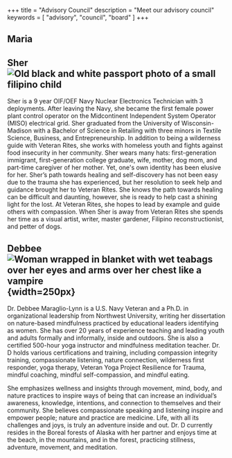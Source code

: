 +++
title = "Advisory Council"
description = "Meet our advisory council"
keywords = [ "advisory", "council", "board" ]
+++
## Maria

## Sher![Old black and white passport photo of a small filipino child](/uploads/fb-img-1537897330643.jpg "Sher")

Sher is a 9 year OIF/OEF Navy Nuclear Electronics Technician with 3 deployments. After leaving the Navy, she became the first female power plant control operator on the Midcontinent Independent System Operator (MISO) electrical grid. Sher graduated from the University of Wisconsin-Madison with a Bachelor of Science in Retailing with three minors in Textile Science, Business, and Entrepreneurship. In addition to being a wilderness guide with Veteran Rites, she works with homeless youth and fights against food insecurity in her community. Sher wears many hats: first-generation immigrant, first-generation college graduate, wife, mother, dog mom, and part-time caregiver of her mother. Yet, one's own identity has been elusive for her. Sher’s path towards healing and self-discovery has not been easy due to the trauma she has experienced, but her resolution to seek help and guidance brought her to Veteran Rites. She knows the path towards healing can be difficult and daunting, however, she is ready to help cast a shining light for the lost. At Veteran Rites, she hopes to lead by example and guide others with compassion. When Sher is away from Veteran Rites she spends her time as a visual artist, writer, master gardener, Filipino reconstructionist, and petter of dogs.

## Debbee![Woman wrapped in blanket with wet teabags over her eyes and arms over her chest like a vampire](/uploads/img-1622-heic-unknown.jpg "Debbee, Chairperson"){width=250px}

Dr. Debbee Maraglio-Lynn is a U.S. Navy Veteran and a Ph.D. in organizational leadership from Northwest University, writing her dissertation on nature-based mindfulness practiced by educational leaders identifying as women. She has over 20 years of experience teaching and leading youth and adults formally and informally, inside and outdoors. She is also a certified 500-hour yoga instructor and mindfulness meditation teacher. Dr. D holds various certifications and training, including compassion integrity training, compassionate listening, nature connection, wilderness first responder, yoga therapy, Veteran Yoga Project Resilience for Trauma, mindful coaching, mindful self-compassion, and mindful eating.

She emphasizes wellness and insights through movement, mind, body, and nature practices to inspire ways of being that can increase an individual’s awareness, knowledge, intentions, and connection to themselves and their community. She believes compassionate speaking and listening inspire and empower people; nature and practice are medicine. Life, with all its challenges and joys, is truly an adventure inside and out. Dr. D currently resides in the Boreal forests of Alaska with her partner and enjoys time at the beach, in the mountains, and in the forest, practicing stillness, adventure, movement, and meditation.